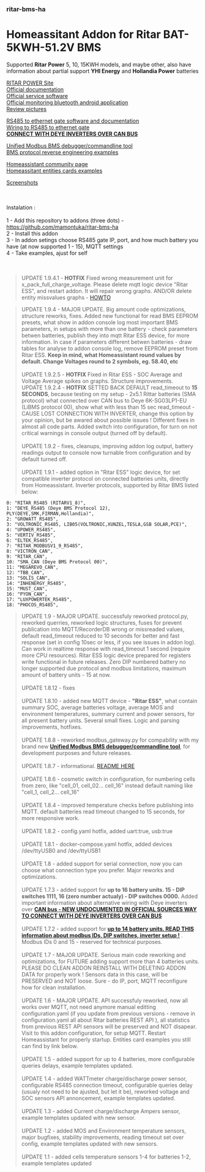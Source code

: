 ### ritar-bms-ha
# <b>Homeassitant Addon for Ritar BAT-5KWH-51.2V BMS</b></br>

Supported **Ritar Power** 5, 10, 15KWH models, and maybe other, also have information about partial support **YHI Energy** and **Hollandia Power** batteries</br>

[RITAR POWER Site](https://www.gptess.com/lithium-ion_battery_System/66.html)\
[Official documentation](https://github.com/mamontuka/ritar-bms-ha/tree/main/official_documentation) \
[Official service software](https://github.com/mamontuka/ritar-bms-ha/tree/main/official_bms_software) \
[Official monitoring bluetooth android application](https://github.com/mamontuka/ritar-bms-ha/tree/main/android_bluetooth_monitoring_app) \
[Review pictures](https://github.com/mamontuka/ritar-bms-ha/tree/main/battery_review_pictures)

[RS485 to ethernet gate software and documentation](https://github.com/mamontuka/ritar-bms-ha/tree/main/RS-485_to_ethernet_gate)\
[Wiring to RS485 to ethernet gate](https://github.com/mamontuka/ritar-bms-ha/blob/main/RS-485_to_ethernet_gate/WIRING.md)\
[**CONNECT WITH DEYE INVERTERS OVER CAN BUS**](https://github.com/mamontuka/ritar-bms-ha/tree/main/UNDOCUMENTED_WIRING_WITH_DEYE/README.md)

[Unified Modbus BMS debugger/commandline tool](https://github.com/mamontuka/ritar-bms-ha/tree/main/Modbus_BMS_Debugger)\
[BMS protocol reverse engineering examples](https://github.com/mamontuka/ritar-bms-ha/tree/main/bms_protocol_reverse%20engineering)

[Homeassistant community page](https://community.home-assistant.io/t/ritar-bat-5kwh-51-2v-lifepo4-battery/)\
[Homeassitant entities cards examples](https://github.com/mamontuka/ritar-bms-ha/tree/main/homeassistant_entities_cards_examples)

[Screenshots](https://github.com/mamontuka/ritar-bms-ha/tree/main/homeassistant_entities_cards_examples/homeassistant_screenshots)

</br>\
Instalation : </br>\
1 - Add this repository to addons (three dots) - https://github.com/mamontuka/ritar-bms-ha </br>
2 - Install this addon </br>
3 - In addon setings choose RS485 gate IP, port, and how much battery you have (at now supported 1 - 15), MQTT settings </br>
4 - Take examples, ajust for self </br>
</br>
</br>

>UPDATE 1.9.4.1 - **HOTFIX** Fixed wrong measurement unit for x_pack_full_charge_voltage. Please delete mqtt logic device "Ritar ESS", and restart addon. It will repair wrong graphs. AND/OR delete entity missvalues graphs - [HOWTO](https://github.com/mamontuka/ritar-bms-ha/blob/main/homeassistant_entities_cards_examples/homeassistant_screenshots/delete_entity_missvalues_graphs.jpg)</br>

>UPDATE 1.9.4 - MAJOR UPDATE. Big amount code optimizations, structure reworks, fixes. Added new functional for read BMS EEPROM presets, what show in addon console log most important BMS parameters, in setups with more than one battery - check parameters betwen batteries, publish they into mqtt Ritar ESS device, for more information. In case if parameters different betwen batteries - draw tables for analyse to addon console log, remove EEPROM preset from Ritar ESS. **Keep in mind, what Homeassistant round values by default. Change Voltages round to 2 symbols, eg. 58.40, etc**</br>\
UPDATE 1.9.2.5 - **HOTFIX** Fixed in Ritar ESS - SOC Average and Voltage Average spikes on graphs. Structure improvements. </br>
UPDATE 1.9.2.4 - **HOTFIX** SETTED BACK DEFAULT read_timeout to **15 SECONDS**, because testing on my setup - 2x5.1 Rittar batteries (SMA protocol) what connected over CAN bus to Deye 6K-SG03LP1-EU (LiBMS protocol 00), show what with less than 15 sec read_timeout - CAUSE LOST CONNECTION WITH INVERTER, change this option by your opinion, but be awared about possible issues ! Different fixes in almost all code parts. Added switch into configuration, for turn on not critical warnings in console output (turned off by default).</br>\
UPDATE 1.9.2 - fixes, cleanups, improving addon log output, battery readings output to console now turnable from configuration and by default turned off. </br>\
UPDATE 1.9.1 - added option in "Ritar ESS" logic device, for set compatible inverter protocol on connected batteries units, directly from Homeassistant. Inverter protocols, supported by Ritar BMS listed below: </br>

    0: "RITAR_RS485 (RITARV1_8)",
    1: "DEYE_RS485 (Deye BMS Protocol 12), PLY(DEYE,SMK,FIRMAN,Hollandia)",
    2: "GROWATT_RS485",
    3: "VOLTRONIC_RS485, LIB05(VOLTRONIC,XUNZEL,TESLA,GSB SOLAR,PCE)",
    4: "UPOWER_RS485",
    5: "VERTIV_RS485",
    6: "ELTEK_RS485",
    7: "RITAR_MODBUSV1_9_RS485",
    8: "VICTRON_CAN",
    9: "RITAR_CAN",
    10: "SMA_CAN (Deye BMS Protocol 00)",
    11: "MEGAREVO_CAN",
    12: "TBB_CAN",
    13: "SOLIS_CAN",
    14: "INHENERGY_RS485",
    15: "MUST_CAN",
    16: "PYON_CAN",
    17: "LUXPOWERTEK_RS485",
    18: "PHOCOS_RS485",

>UPDATE 1.9 - MAJOR UPDATE. successfuly reworked protocol.py, reworked querries, reworked logic structures, fuses for prevent publication into MQTT/RecorderDB wrong or missreaded values, default read_timeout reduced to 10 seconds for better and fast response (set in config 10sec or less, if you see issues in addon log). Can work in realtime response with read_timeout 1 second (require more CPU resources). Ritar ESS logic device prepared for registers write functional in future releases. Zero DIP numbered battery no longer supported due protocol and modbus limitations, maximum amount of battery units - 15 at now. </br>\
UPDATE 1.8.12 - fixes </br>\
UPDATE 1.8.10 - added new MQTT device - **"Ritar ESS"**, what contain summary SOC, average batteries voltage, average MOS and environment temperatures, summary current and power sensors, for all present battery units. Several small fixes. Logic and parsing improvements, hotfixes. </br>\
UPDATE 1.8.8 - reworked modbus_gateway.py for compability with my brand new [**Unified Modbus BMS debugger/commandline tool**](https://github.com/mamontuka/ritar-bms-ha/tree/main/Modbus_BMS_Debugger), for development purposes and future releases. </br>\
UPDATE 1.8.7 - informational. [README HERE](https://github.com/mamontuka/ritar-bms-ha/tree/main/BMS_SETTINGS) </br>\
UPDATE 1.8.6 - cosmetic switch in configuration, for numbering cells from zero, like "cell_01, cell_02... cell_16" instead default naming like "cell_1, cell_2... cell_16" </br> \
UPDATE 1.8.4 - improved temperature checks before publishing into MQTT. default batteries read timeout changed to 15 seconds, for more responsive work. </br>\
UPDATE 1.8.2 - config.yaml hotfix, added uart:true, usb:true </br>\
UPDATE 1.8.1 - docker-compose.yaml hotfix, added devices /dev/ttyUSB0 and /dev/ttyUSB1 </br>\
UPDATE 1.8 - added support for serial connection, now you can choose what connection type you prefer. Major reworks and optimizations. </br>\
UPDATE 1.7.3 - added support for **up to 16 battery units. 15 - DIP switches 1111, 16 (zero number actualy) - DIP switches 0000.** Added important information about alternative wiring with Deye inverters over [**CAN bus - NEW UNDOCUMENTED IN OFFICIAL SOURCES WAY TO CONNECT WITH DEYE INVERTERS OVER CAN BUS**](https://github.com/mamontuka/ritar-bms-ha/tree/main/UNDOCUMENTED_WIRING_WITH_DEYE/README.md) </br>\
UPDATE 1.7.2 - added support for [**up to 14 battery units. READ THIS information about modbus IDs, DIP switches, inverter setup !**](https://github.com/mamontuka/ritar-bms-ha/blob/main/RS-485_to_ethernet_gate/WIRING.md) . Modbus IDs 0 and 15 - reserved for technical purposes. </br>\
UPDATE 1.7 - MAJOR UPDATE. Serious main code reworking and optimizations, for FUTURE adding support more than 4 batteries units. PLEASE DO CLEAN ADDON REINSTALL WITH DELETING ADDON DATA for properly work ! Sensors data in this case, will be PRESERVED and NOT loose. Sure - do IP, port, MQTT reconfigure how for clean installation.</br>\
UPDATE 1.6 - MAJOR UPDATE. API successfuly reworked, now all works over MQTT, not need anymore manual editting configuration.yaml (if you update from previous versions - remove in configuration.yaml all about Ritar batteries REST API ), all statistics from previous REST API sensors will be preserved and NOT disapear. Visit to this addon configuration, for setup MQTT. Restart Homeassistant for properly startup. Entities card examples you still can find by link below. </br>\
UPDATE 1.5 - added support for up to 4 batteries, more configurable queries delays, example templates updated. </br>\
UPDATE 1.4 - added WATTmeter charge/discharge power sensor, configurable RS485 connection timeout, configurable queries delay (usualy not need to be ajusted, but let it be), reworked voltage and SOC sensors API annoncement,  example templates updated. </br>\
UPDATE 1.3 - added Current charge/discharge Ampers sensor, example templates updated with new sensor. </br>\
UPDATE 1.2 - added MOS and Environment temperature sensors, major bugfixes, stability improvements, reading timeout set over config, example templates updated with new sensors. </br>\
UPDATE 1.1 - added cells temperature sensors 1-4 for batteries 1-2, example templates updated</br>

